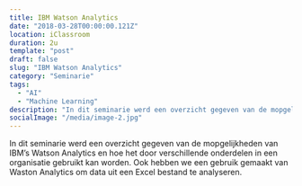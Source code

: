 ```yaml
---
title: IBM Watson Analytics
date: "2018-03-28T00:00:00.121Z"
location: iClassroom
duration: 2u
template: "post"
draft: false
slug: "IBM Watson Analytics"
category: "Seminarie"
tags:
  - "AI"
  - "Machine Learning"
description: "In dit seminarie werd een overzicht gegeven van de mopgelijkheden van IBM’s Watson Analytics ..."
socialImage: "/media/image-2.jpg"
---
```


<!-- ![Ida](/media/portfolio/ida.png) -->

In dit seminarie werd een overzicht gegeven van de mopgelijkheden van IBM’s Watson Analytics en hoe het door verschillende onderdelen in een organisatie gebruikt kan worden. Ook hebben we een gebruik gemaakt van Waston Analytics om data uit een Excel bestand te analyseren.
